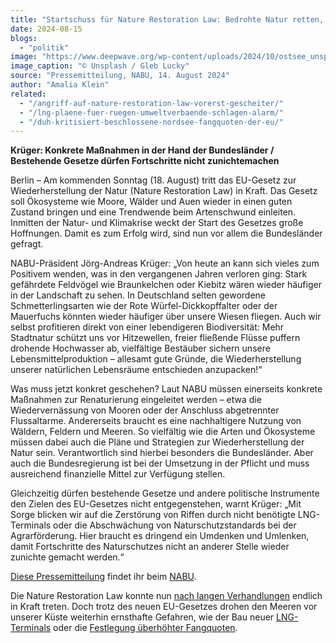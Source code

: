 ```yaml
---
title: "Startschuss für Nature Restoration Law: Bedrohte Natur retten, Lebensqualität steigern"
date: 2024-08-15
blogs: 
  - "politik"
image: "https://www.deepwave.org/wp-content/uploads/2024/10/ostsee_unsplash_gleb_lucky_steg-scaled.jpg"
image_caption: "© Unsplash / Gleb Lucky"
source: "Pressemitteilung, NABU, 14. August 2024"
author: "Amalia Klein"
related: 
  - "/angriff-auf-nature-restoration-law-vorerst-gescheiter/"
  - "/lng-plaene-fuer-ruegen-umweltverbaende-schlagen-alarm/"
  - "/duh-kritisiert-beschlossene-nordsee-fangquoten-der-eu/"
---
```


**Krüger: Konkrete Maßnahmen in der Hand der Bundesländer / Bestehende Gesetze dürfen Fortschritte nicht zunichtemachen**

Berlin – Am kommenden Sonntag (18. August) tritt das EU-Gesetz zur Wiederherstellung der Natur (Nature Restoration Law) in Kraft. Das Gesetz soll Ökosysteme wie Moore, Wälder und Auen wieder in einen guten Zustand bringen und eine Trendwende beim Artenschwund einleiten. Inmitten der Natur- und Klimakrise weckt der Start des Gesetzes große Hoffnungen. Damit es zum Erfolg wird, sind nun vor allem die Bundesländer gefragt.

NABU-Präsident Jörg-Andreas Krüger: „Von heute an kann sich vieles zum Positivem wenden, was in den vergangenen Jahren verloren ging: Stark gefährdete Feldvögel wie Braunkelchen oder Kiebitz wären wieder häufiger in der Landschaft zu sehen. In Deutschland selten gewordene Schmetterlingsarten wie der Rote Würfel-Dickkopffalter oder der Mauerfuchs könnten wieder häufiger über unsere Wiesen fliegen. Auch wir selbst profitieren direkt von einer lebendigeren Biodiversität: Mehr Stadtnatur schützt uns vor Hitzewellen, freier fließende Flüsse puffern drohende Hochwasser ab, vielfältige Bestäuber sichern unsere Lebensmittelproduktion – allesamt gute Gründe, die Wiederherstellung unserer natürlichen Lebensräume entschieden anzupacken!“

Was muss jetzt konkret geschehen? Laut NABU müssen einerseits konkrete Maßnahmen zur Renaturierung eingeleitet werden – etwa die Wiedervernässung von Mooren oder der Anschluss abgetrennter Flussaltarme. Andererseits braucht es eine nachhaltigere Nutzung von Wäldern, Feldern und Meeren. So vielfältig wie die Arten und Ökosysteme müssen dabei auch die Pläne und Strategien zur Wiederherstellung der Natur sein. Verantwortlich sind hierbei besonders die Bundesländer. Aber auch die Bundesregierung ist bei der Umsetzung in der Pflicht und muss ausreichend finanzielle Mittel zur Verfügung stellen.

Gleichzeitig dürfen bestehende Gesetze und andere politische Instrumente den Zielen des EU-Gesetzes nicht entgegenstehen, warnt Krüger: „Mit Sorge blicken wir auf die Zerstörung von Riffen durch nicht benötigte LNG-Terminals oder die Abschwächung von Naturschutzstandards bei der Agrarförderung. Hier braucht es dringend ein Umdenken und Umlenken, damit Fortschritte des Naturschutzes nicht an anderer Stelle wieder zunichte gemacht werden.“

[Diese Pressemitteilung](https://www.nabu.de/presse/pressemitteilungen/http/index.php?popup=true&show=41452&db=presseservice) findet ihr beim [NABU](https://www.nabu.de).

Die Nature Restoration Law konnte nun [nach langen Verhandlungen](https://www.deepwave.org/angriff-auf-nature-restoration-law-vorerst-gescheiter/) endlich in Kraft treten. Doch trotz des neuen EU-Gesetzes drohen den Meeren vor unserer Küste weiterhin ernsthafte Gefahren, wie der Bau neuer [LNG-Terminals](https://www.deepwave.org/lng-plaene-fuer-ruegen-umweltverbaende-schlagen-alarm/) oder die [Festlegung überhöhter Fangquoten](https://www.deepwave.org/duh-kritisiert-beschlossene-nordsee-fangquoten-der-eu/).
